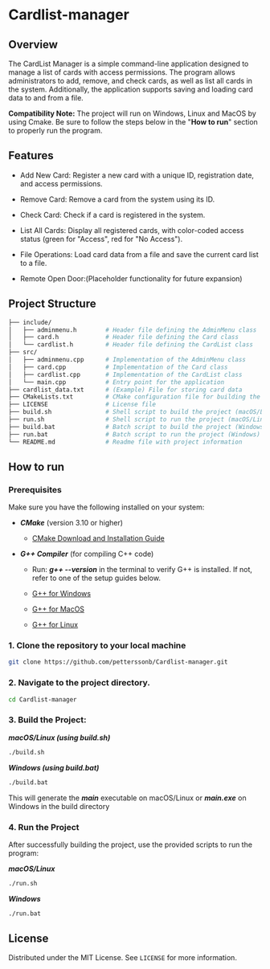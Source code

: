 # Cardlist-manager

## Overview

The CardList Manager is a simple command-line application designed to manage a list of cards with access permissions. The program allows administrators to add, remove, and check cards, as well as list all cards in the system. Additionally, the application supports saving and loading card data to and from a file.

**Compatibility Note:** The project will run on Windows, Linux and MacOS by using Cmake. Be sure to follow the steps below in the "**How to run**" section to properly run the program.

## Features

- Add New Card: Register a new card with a unique ID, registration date, and access permissions.

- Remove Card: Remove a card from the system using its ID.
- Check Card: Check if a card is registered in the system.
- List All Cards: Display all registered cards, with color-coded access status (green for "Access", red for "No Access").
- File Operations: Load card data from a file and save the current card list to a file.
- Remote Open Door:(Placeholder functionality for future expansion)

## Project Structure

```bash
├── include/
│   ├── adminmenu.h        # Header file defining the AdminMenu class
│   ├── card.h             # Header file defining the Card class
│   └── cardlist.h         # Header file defining the CardList class
├── src/
│   ├── adminmenu.cpp      # Implementation of the AdminMenu class
│   ├── card.cpp           # Implementation of the Card class
│   ├── cardlist.cpp       # Implementation of the CardList class
│   └── main.cpp           # Entry point for the application
├── cardlist_data.txt      # (Example) File for storing card data
├── CMakeLists.txt         # CMake configuration file for building the project
├── LICENSE                # License file
├── build.sh               # Shell script to build the project (macOS/Linux/Windows with bash)
├── run.sh                 # Shell script to run the project (macOS/Linux/Windows with bash)
├── build.bat              # Batch script to build the project (Windows)
├── run.bat                # Batch script to run the project (Windows)
└── README.md              # Readme file with project information

```

## How to run

### Prerequisites

Make sure you have the following installed on your system:

 - ***CMake*** (version 3.10 or higher)
     - [CMake Download and Installation Guide](https://perso.uclouvain.be/allan.barrea/opencv/building_tools.html)

 - ***G++ Compiler*** (for compiling C++ code)
     - Run: ***g++ --version*** in the terminal to verify G++ is installed. If not, refer to one of the setup guides below.
     
     - [G++ for Windows](https://www.youtube.com/watch?v=GxFiUEO_3zM)

     - [G++ for MacOS](https://www.youtube.com/watch?v=HYrXBoDJmcw)

     - [G++ for Linux](https://www.youtube.com/watch?v=4e7pa6Pf3VQ)


### 1. Clone the repository to your local machine

```bash
git clone https://github.com/petterssonb/Cardlist-manager.git
```

### 2. Navigate to the project directory.

```bash
cd Cardlist-manager
```

### 3. Build the Project:

***macOS/Linux (using build.sh)***
```bash
./build.sh
```

***Windows (using build.bat)***
```bash
./build.bat
```

This will generate the ***main*** executable on macOS/Linux or ***main.exe*** on Windows in the build directory

### 4. Run the Project

After successfully building the project, use the provided scripts to run the program:

***macOS/Linux***
```bash
./run.sh
```

***Windows***
```bash
./run.bat
```

## License

Distributed under the MIT License. See `LICENSE` for more information.
